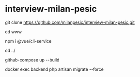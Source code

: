 # interview-milan-pesic

git clone https://github.com/milanpesic/interview-milan-pesic.git

cd www

npm i @vue/cli-service

cd ../

github-compose up --build

docker exec backend php artisan migrate --force
